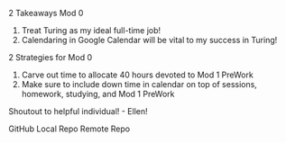2 Takeaways Mod 0
  1. Treat Turing as my ideal full-time job!
  2. Calendaring in Google Calendar will be vital to my success in Turing!

2 Strategies for Mod 0
  1. Carve out time to allocate 40 hours devoted to Mod 1 PreWork
  2. Make sure to include down time in calendar on top of sessions, homework, studying, and Mod 1 PreWork

Shoutout to helpful individual! - Ellen!

GitHub
  Local Repo
  Remote Repo
